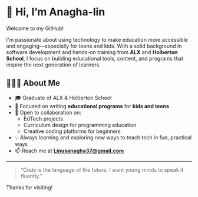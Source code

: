 # 👋 Hi, I’m Anagha-lin

Welcome to my GitHub!

I'm passionate about using technology to make education more accessible and engaging—especially for teens and kids. With a solid background in software development and hands-on training from **ALX** and **Holberton School**, I focus on building educational tools, content, and programs that inspire the next generation of learners.

## 👩🏽‍💻 About Me

- 🎓 Graduate of ALX & Holberton School
- 🎯 Focused on writing **educational programs** for **kids and teens**
- 🤝 Open to collaboration on:
  - EdTech projects
  - Curriculum design for programming education
  - Creative coding platforms for beginners
- 💡 Always learning and exploring new ways to teach tech in fun, practical ways
- 📫 Reach me at **Linusanagha37@gmail.com**

---

> “Code is the language of the future. I want young minds to speak it fluently.”

Thanks for visiting!

